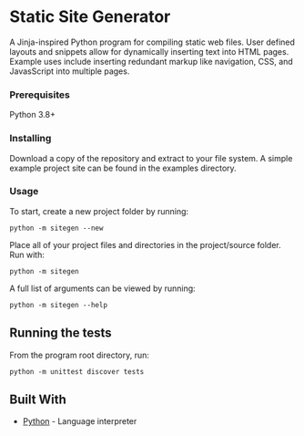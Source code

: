 # Static Site Generator

A Jinja-inspired Python program for compiling static web files. User defined layouts and snippets allow for dynamically inserting text into HTML pages. Example uses include inserting redundant markup like navigation, CSS, and JavasScript into multiple pages.

### Prerequisites

Python 3.8+

### Installing

Download a copy of the repository and extract to your file system. A simple example project site can be found in the examples directory.

### Usage

To start, create a new project folder by running:

```
python -m sitegen --new
```

Place all of your project files and directories in the project/source folder. Run with:

```
python -m sitegen
```

A full list of arguments can be viewed by running:

```
python -m sitegen --help
```

## Running the tests

From the program root directory, run:

```
python -m unittest discover tests
```

## Built With

* [Python](https://www.python.org/) - Language interpreter

